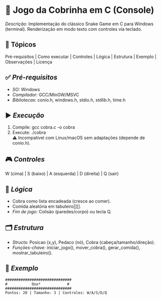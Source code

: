 # 🐍 Jogo da Cobrinha em C (Console)  
*Descrição:* Implementação do clássico Snake Game em C para Windows (terminal). Renderização em modo texto com controles via teclado.  

## 📌 Tópicos  
Pré-requisitos | Como executar | Controles | Lógica | Estrutura | Exemplo | Observações | Licença  

## ✅ *Pré-requisitos*  
- *SO:* Windows  
- *Compilador:* GCC/MinGW/MSVC  
- *Bibliotecas:* conio.h, windows.h, stdio.h, stdlib.h, time.h  

## ▶️ *Execução*  
1. Compile: gcc cobra.c -o cobra  
2. Execute: ./cobra  
⚠️ Incompatível com Linux/macOS sem adaptações (depende de conio.h).  

## 🎮 *Controles*  
W (cima) | S (baixo) | A (esquerda) | D (direita) | Q (sair)  

## 🧠 *Lógica*  
- Cobra como lista encadeada (cresce ao comer).  
- Comida aleatória em tabuleiro[][].  
- *Fim de jogo:* Colisão (paredes/corpo) ou tecla Q.  

## 🗂️ *Estrutura*  
- *Structs:* Posicao (x,y), Pedaco (nó), Cobra (cabeça/tamanho/direção).  
- *Funções-chave:* iniciar_jogo(), mover_cobra(), gerar_comida(), mostrar_tabuleiro().  

## 📸 *Exemplo*  
```shell
##############################
#           Ooo*            #
##############################
Pontos: 20 | Tamanho: 3 | Controles: W/A/S/D/Q
